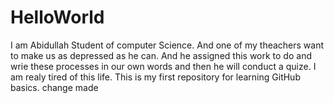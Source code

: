 # HelloWorld
I am Abidullah Student of computer Science. And one of my theachers want to make us as depressed as he can. 
And he assigned this work to do and wrie these processes in our own words and then he will conduct a quize. 
I am realy tired of this life. 
This is my first repository for learning GitHub basics.
change made
